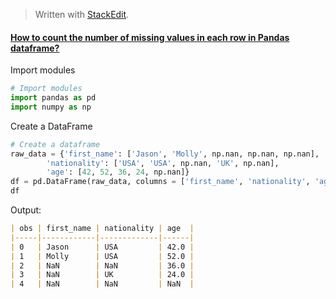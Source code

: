 > Written with [StackEdit](https://stackedit.io/).


#### [How to count the number of missing values in each row in Pandas dataframe?](https://datascience.stackexchange.com/questions/12645/how-to-count-the-number-of-missing-values-in-each-row-in-pandas-dataframe)



Import modules
```python
# Import modules
import pandas as pd
import numpy as np
```
Create a DataFrame
```python
# Create a dataframe
raw_data = {'first_name': ['Jason', 'Molly', np.nan, np.nan, np.nan], 
        'nationality': ['USA', 'USA', np.nan, 'UK', np.nan], 
        'age': [42, 52, 36, 24, np.nan]}
df = pd.DataFrame(raw_data, columns = ['first_name', 'nationality', 'age'])
df
```
Output:
```markdown
| obs | first_name | nationality | age  |
|-----|------------|-------------|------|
| 0   | Jason      | USA         | 42.0 |
| 1   | Molly      | USA         | 52.0 |
| 2   | NaN        | NaN         | 36.0 |
| 3   | NaN        | UK          | 24.0 |
| 4   | NaN        | NaN         | NaN  |
```
 
<!--stackedit_data:
eyJoaXN0b3J5IjpbMTU3NjIzODgzMywtMTI4MzQwOTg2NSwtMT
I1NDg5MTUwNF19
-->
